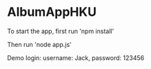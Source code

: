 # AlbumAppHKU

To start the app, first run 'npm install'

Then run 'node app.js'

Demo login: username: Jack, password: 123456
